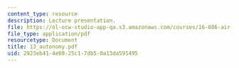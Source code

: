 ```yaml
---
content_type: resource
description: Lecture presentation.
file: https://ol-ocw-studio-app-qa.s3.amazonaws.com/courses/16-886-air-transportation-systems-architecting-spring-2004/2923eb414e0825c17db50a13da591495_13_autonomy.pdf
file_type: application/pdf
resourcetype: Document
title: 13_autonomy.pdf
uid: 2923eb41-4e08-25c1-7db5-0a13da591495
---
```


